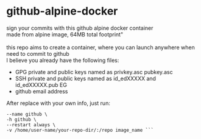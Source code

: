 # github-alpine-docker
sign your commits with this github alpine docker container <br>
made from alpine image, 64MB total footprint"<br>
<br>
this repo aims to create a container, where you can launch anywhere when need to commit to github <br>
I believe you already have the following files: <br>
- GPG private and public keys named as privkey.asc pubkey.asc <br>
- SSH private and public keys named as id_edXXXXX and id_edXXXXX.pub EG <br> 
- github email address <br>

After replace with your own info, just run: <br>
 ``` docker build -t image_name . && docker run -ti -d \ 
 --name github \ 
 -h github \ 
 --restart always \ 
 -v /home/user-name/your-repo-dir/:/repo image_name ```